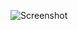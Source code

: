 ![Screenshot](https://raw.githubusercontent.com/Cryakl/Ultimate-RAT-Collection/refs/heads/main/NinjaSpyTrojan/NinjaSpy%20Trojan%202001%20Gold/Screenshot.png)
